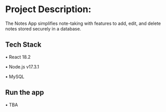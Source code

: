 
# Project Description:

The Notes App simplifies note-taking with features to add, edit, and delete notes stored securely in a database.


## Tech Stack

 • React 18.2

 • Node.js v17.3.1

 • MySQL  

## Run the app
• TBA

